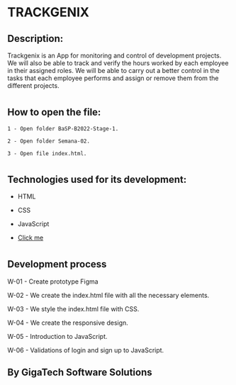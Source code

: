 # TRACKGENIX
## Description: 

Trackgenix is ​​an App for monitoring and control of development projects. We will also be able to track and verify the hours worked by each employee in their assigned roles.
We will be able to carry out a better control in the tasks that each employee performs and assign or remove them from the different projects.
#

## How to open the file: 

``` 
1 - Open folder BaSP-B2022-Stage-1.

2 - Open folder Semana-02.

3 - Open file index.html.
```
#

## Technologies used for its development:

- HTML

- CSS

- JavaScript

- [Click me](https://agusgatto8.github.io/BaSP-B2022-Etapa-1/Semana-06/views/index.html)
#

## Development process

W-01 - Create prototype Figma

W-02 - We create the index.html file with all the necessary elements.

W-03 - We style the index.html file with CSS.

W-04 - We create the responsive design.

W-05 - Introduction to JavaScript.

W-06 - Validations of login and sign up to JavaScript.

## By GigaTech Software Solutions




